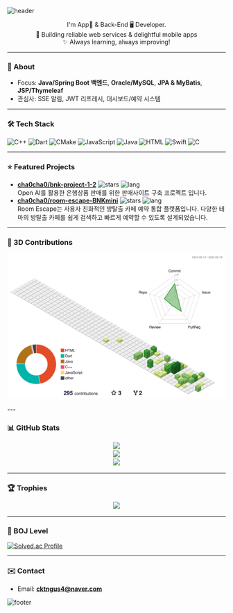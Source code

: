 <!-- 헤더 -->
![header](https://capsule-render.vercel.app/api?type=wave&color=0:1E3C72,100:2A5298&height=200&section=header&text=Hi%20👋%20I'm%20Suhyun&fontSize=40&fontColor=ffffff&animation=twinkling)

<p align="center">
     I'm App📱 & Back-End 🖥 Developer.<br/>
  🌱 Building reliable web services & delightful mobile apps <br/>
  ✨ Always learning, always improving!
</p>

---

### 🧭 About
- Focus: **Java/Spring Boot 백엔드**, **Oracle/MySQL**, **JPA & MyBatis**, **JSP/Thymeleaf**
- 관심사: SSE 알림, JWT 리프레시, 대시보드/예약 시스템

---

### 🛠 Tech Stack 
<!-- STACK:START -->
![C++](https://img.shields.io/badge/C++-00599C?style=for-the-badge) ![Dart](https://img.shields.io/badge/Dart-0175C2?style=for-the-badge) ![CMake](https://img.shields.io/badge/CMake-555555?style=for-the-badge) ![JavaScript](https://img.shields.io/badge/JavaScript-F7DF1E?style=for-the-badge) ![Java](https://img.shields.io/badge/Java-ED8B00?style=for-the-badge) ![HTML](https://img.shields.io/badge/HTML-E34F26?style=for-the-badge) ![Swift](https://img.shields.io/badge/Swift-FA7343?style=for-the-badge) ![C](https://img.shields.io/badge/C-A8B9CC?style=for-the-badge)
<!-- STACK:END -->

---

### ⭐ Featured Projects
<!-- STARRED:START -->
- **[cha0cha0/bnk-project-1-2](https://github.com/cha0cha0/bnk-project-1-2)**  ![stars](https://img.shields.io/badge/★-1-brightgreen) ![lang](https://img.shields.io/badge/lang---blue)  
  Open AI를 활용한 은행상품 판매를 위한 판매사이트 구축 프로젝트 입니다.
- **[cha0cha0/room-escape-BNKmini](https://github.com/cha0cha0/room-escape-BNKmini)**  ![stars](https://img.shields.io/badge/★-1-brightgreen) ![lang](https://img.shields.io/badge/lang---blue)  
  Room Escape는 사용자 친화적인 방탈출 카페 예약 통합 플랫폼입니다. 다양한 테마의 방탈출 카페를 쉽게 검색하고 빠르게 예약할 수 있도록 설계되었습니다.
<!-- STARRED:END -->

---

### 🧊 3D Contributions
<p align="center">
  <picture>
    <!-- 다크 모드: GitBlock -->
    <source media="(prefers-color-scheme: dark)" srcset="./profile-3d-contrib/profile-gitblock.svg" />
    <!-- 라이트 모드: Green -->
    <source media="(prefers-color-scheme: light)" srcset="./profile-3d-contrib/profile-green.svg" />
    <!-- 기본 폴백(라이트 가정) -->
    <img src="./profile-3d-contrib/profile-green.svg" alt="3D Contribution Graph — GitBlock/Green" width="820" />
  </picture>
</p>
---

### 📊 GitHub Stats
<p align="center">
  <img src="https://github-readme-stats.vercel.app/api?username=cha0cha0&show_icons=true&theme=tokyonight" />
  <br/>
  <img src="https://github-readme-stats.vercel.app/api/top-langs/?username=cha0cha0&layout=compact&theme=tokyonight" />
  <br/>
  <img src="https://streak-stats.demolab.com?user=cha0cha0&theme=tokyonight" />
</p>

---

### 🏆 Trophies
<p align="center">
  <img src="https://github-profile-trophy.vercel.app/?username=cha0cha0&theme=onedark&row=1&column=6" />
</p>

---

### 🥇 BOJ Level
[![Solved.ac Profile](http://mazassumnida.wtf/api/v2/generate_badge?boj=cktngus4)](https://solved.ac/cktngus4)

---

### ✉️ Contact
- Email: **cktngus4@naver.com**

<!-- 푸터 -->
![footer](https://capsule-render.vercel.app/api?type=wave&color=0:2A5298,100:1E3C72&height=120&section=footer&text=Thanks%20for%20visiting!&fontSize=20&fontColor=ffffff)
